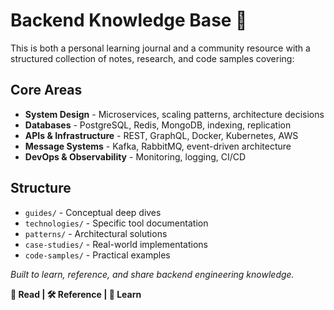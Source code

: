 # Backend Knowledge Base 🚀

This is both a personal learning journal and a community resource with a structured collection of notes, research, and code samples covering:

## Core Areas
- **System Design** - Microservices, scaling patterns, architecture decisions
- **Databases** - PostgreSQL, Redis, MongoDB, indexing, replication
- **APIs & Infrastructure** - REST, GraphQL, Docker, Kubernetes, AWS
- **Message Systems** - Kafka, RabbitMQ, event-driven architecture
- **DevOps & Observability** - Monitoring, logging, CI/CD

## Structure
- `guides/` - Conceptual deep dives
- `technologies/` - Specific tool documentation  
- `patterns/` - Architectural solutions
- `case-studies/` - Real-world implementations
- `code-samples/` - Practical examples

*Built to learn, reference, and share backend engineering knowledge.*

**📖 Read | 🛠️ Reference | 🚀 Learn**